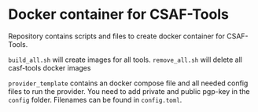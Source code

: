 # Docker container for CSAF-Tools

Repository contains scripts and files to create docker container for CSAF-Tools.

`build_all.sh` will create images for all tools.
`remove_all.sh` will delete all casf-tools docker images 

`provider_template` contains an docker compose file and all needed config files to run the provider. You need to add private and public pgp-key in the `config` folder. Filenames can be found in `config.toml`.